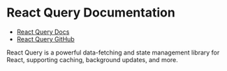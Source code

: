 # React Query Documentation

- [React Query Docs](https://tanstack.com/query/latest/docs/react/overview)
- [React Query GitHub](https://github.com/TanStack/query)

React Query is a powerful data-fetching and state management library for React, supporting caching, background updates, and more.
